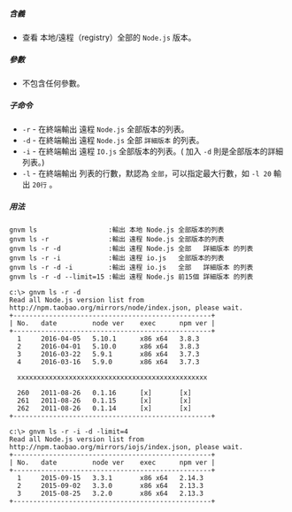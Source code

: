 ##### 含義
* 查看 本地/遠程（registry）全部的 `Node.js` 版本。

##### 參數
* 不包含任何參數。

##### 子命令
* `-r` - 在終端輸出 遠程 `Node.js` 全部版本的列表。
* `-d` - 在終端輸出 遠程 `Node.js` 全部 `詳細版本` 的列表。
* `-i` - 在終端輸出 遠程 `IO.js` 全部版本的列表。( 加入 `-d` 則是全部版本的詳細列表。)
* `-l` - 在終端輸出 列表的行數，默認為 `全部`，可以指定最大行數，如 `-l 20` 輸出 `20行` 。

##### 用法
```
gnvm ls                  :輸出 本地 Node.js 全部版本的列表
gnvm ls -r               :輸出 遠程 Node.js 全部版本的列表
gnvm ls -r -d            :輸出 遠程 Node.js 全部   詳細版本 的列表
gnvm ls -r -i            :輸出 遠程 io.js   全部版本的列表
gnvm ls -r -d -i         :輸出 遠程 io.js   全部   詳細版本 的列表
gnvm ls -r -d --limit=15 :輸出 遠程 Node.js 前15個 詳細版本 的列表
```

```
c:\> gnvm ls -r -d
Read all Node.js version list from http://npm.taobao.org/mirrors/node/index.json, please wait.
+--------------------------------------------------+
| No.   date         node ver    exec      npm ver |
+--------------------------------------------------+
  1     2016-04-05   5.10.1      x86 x64   3.8.3
  2     2016-04-01   5.10.0      x86 x64   3.8.3
  3     2016-03-22   5.9.1       x86 x64   3.7.3
  4     2016-03-16   5.9.0       x86 x64   3.7.3

  xxxxxxxxxxxxxxxxxxxxxxxxxxxxxxxxxxxxxxxxxxxxxxxx

  260   2011-08-26   0.1.16      [x]       [x]
  261   2011-08-26   0.1.15      [x]       [x]
  262   2011-08-26   0.1.14      [x]       [x]
+--------------------------------------------------+
```

```
c:\> gnvm ls -r -i -d -limit=4
Read all Node.js version list from http://npm.taobao.org/mirrors/iojs/index.json, please wait.
+--------------------------------------------------+
| No.   date         node ver    exec      npm ver |
+--------------------------------------------------+
  1     2015-09-15   3.3.1       x86 x64   2.14.3
  2     2015-09-02   3.3.0       x86 x64   2.13.3
  3     2015-08-25   3.2.0       x86 x64   2.13.3
+--------------------------------------------------+
```
